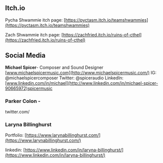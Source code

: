 
## Itch.io

Pycha Shwammie itch page: [https://pyctasm.itch.io/teamshwammies](https://pyctasm.itch.io/teamshwammies)

Zach Shwammie itch page: [https://zachfried.itch.io/ruins-of-cthel](https://zachfried.itch.io/ruins-of-cthel)

## Social Media

**Michael Spicer**- Composer and Sound Designer
[www.michaelspicermusic.com](http://www.michaelspicermusic.com/)
IG: @michaelspicercomposer
Twitter: @spiceraudio
LinkedIn: [www.linkedin.com/in/michael](http://www.linkedin.com/in/michael-spicer-90665972)spicermusic

### Parker Colon -

twitter.com/

### Laryna Billinghurst

Portfolio: [https://www.larynabillinghurst.com/](https://www.larynabillinghurst.com/)

linkedin: [https://www.linkedin.com/in/laryna-billinghurst/](https://www.linkedin.com/in/laryna-billinghurst/)
